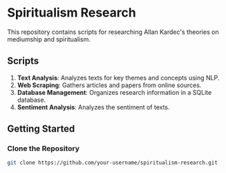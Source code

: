 # Spiritualism Research

This repository contains scripts for researching Allan Kardec's theories on mediumship and spiritualism. 

## Scripts

1. **Text Analysis**: Analyzes texts for key themes and concepts using NLP.
2. **Web Scraping**: Gathers articles and papers from online sources.
3. **Database Management**: Organizes research information in a SQLite database.
4. **Sentiment Analysis**: Analyzes the sentiment of texts.

## Getting Started

### Clone the Repository

```sh
git clone https://github.com/your-username/spiritualism-research.git
